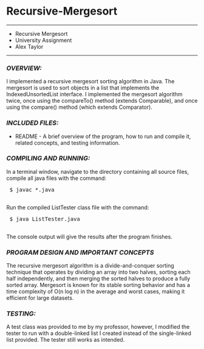 # Recursive-Mergesort
****************
* Recursive Mergesort
* University Assignment
* Alex Taylor
**************** 

### ***OVERVIEW:***

I implemented a recursive mergesort sorting algorithm in Java. The mergesort is used to sort objects in a list that implements the IndexedUnsortedList interface. I implemented the mergesort algorithm twice, once using the compareTo() method (extends Comparable), and once using the compare() method (which extends Comparator).


### ***INCLUDED FILES:***

 * README - A brief overview of the program, how to run and compile it, related concepts, and testing information.


### ***COMPILING AND RUNNING:***

 In a terminal window, navigate to the directory containing all source files, compile all
 java files with the command:
 <pre>
 $ javac *.java
 </pre>

 Run the compiled ListTester class file with the command:
 <pre>
 $ java ListTester.java
 </pre>

 The console output will give the results after the program finishes.

### ***PROGRAM DESIGN AND IMPORTANT CONCEPTS*** ###
The recursive mergesort algorithm is a divide-and-conquer sorting technique that operates by dividing an array into two halves, sorting each half independently, and then merging the sorted halves to produce a fully sorted array. Mergesort is known for its stable sorting behavior and has a time complexity of O(n log n) in the average and worst cases, making it efficient for large datasets.


### ***TESTING:***

A test class was provided to me by my professor, however, I modified the tester to run with a double-linked list I created instead of the single-linked list provided. The tester still works as intended.
